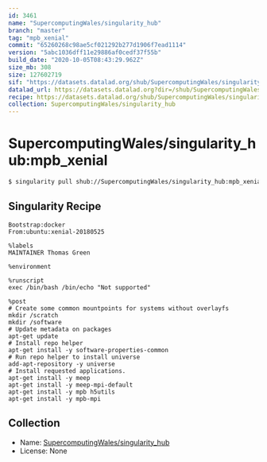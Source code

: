 ```yaml
---
id: 3461
name: "SupercomputingWales/singularity_hub"
branch: "master"
tag: "mpb_xenial"
commit: "65260268c98ae5cf021292b277d1906f7ead1114"
version: "5abc1036dff11e29886af0cedf37f55b"
build_date: "2020-10-05T08:43:29.962Z"
size_mb: 308
size: 127602719
sif: "https://datasets.datalad.org/shub/SupercomputingWales/singularity_hub/mpb_xenial/2020-10-05-65260268-5abc1036/5abc1036dff11e29886af0cedf37f55b.simg"
datalad_url: https://datasets.datalad.org?dir=/shub/SupercomputingWales/singularity_hub/mpb_xenial/2020-10-05-65260268-5abc1036/
recipe: https://datasets.datalad.org/shub/SupercomputingWales/singularity_hub/mpb_xenial/2020-10-05-65260268-5abc1036/Singularity
collection: SupercomputingWales/singularity_hub
---
```


# SupercomputingWales/singularity_hub:mpb_xenial

```bash
$ singularity pull shub://SupercomputingWales/singularity_hub:mpb_xenial
```

## Singularity Recipe

```singularity
Bootstrap:docker  
From:ubuntu:xenial-20180525

%labels
MAINTAINER Thomas Green

%environment

%runscript
exec /bin/bash /bin/echo "Not supported"

%post
# Create some common mountpoints for systems without overlayfs
mkdir /scratch
mkdir /software
# Update metadata on packages
apt-get update
# Install repo helper
apt-get install -y software-properties-common
# Run repo helper to install universe
add-apt-repository -y universe
# Install requested applications.
apt-get install -y meep
apt-get install -y meep-mpi-default
apt-get install -y mpb h5utils
apt-get install -y mpb-mpi
```

## Collection

 - Name: [SupercomputingWales/singularity_hub](https://github.com/SupercomputingWales/singularity_hub)
 - License: None


